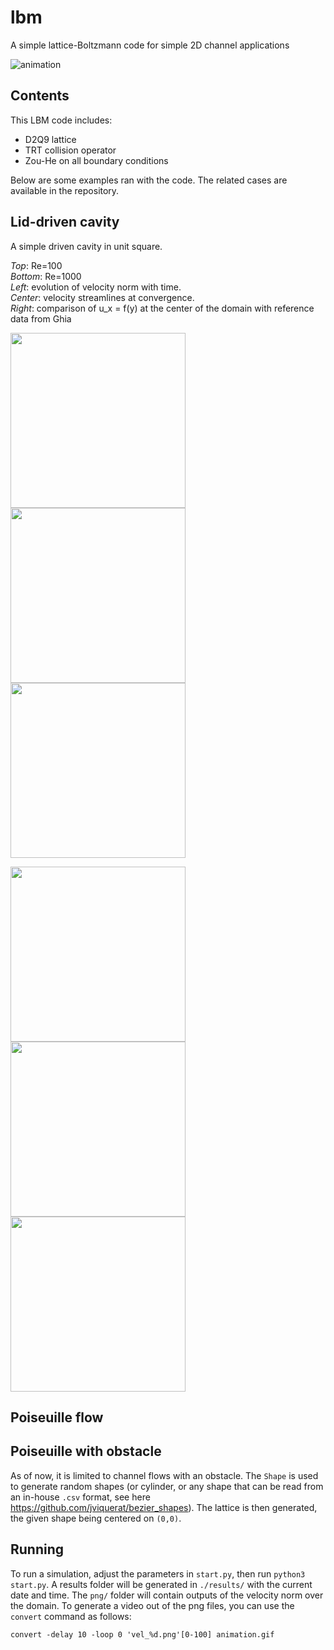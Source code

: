 # lbm
A simple lattice-Boltzmann code for simple 2D channel applications

![animation](https://user-images.githubusercontent.com/44053700/73072734-0bbb0f80-3eb6-11ea-8703-15145838ede7.gif)

## Contents

This LBM code includes:

- D2Q9 lattice
- TRT collision operator
- Zou-He on all boundary conditions

Below are some examples ran with the code. The related cases are available in the repository.

## Lid-driven cavity

A simple driven cavity in unit square.

*Top*: Re=100  
*Bottom*: Re=1000  
*Left*: evolution of velocity norm with time.   
*Center*: velocity streamlines at convergence.   
*Right*: comparison of u_x = f(y) at the center of the domain with reference data from Ghia

<img width="280" alt="" src="https://user-images.githubusercontent.com/44053700/76219774-a7aa9b80-6216-11ea-87ec-c5fb3a64c851.gif"> <img width="280" alt="" src="https://user-images.githubusercontent.com/44053700/76288545-4088f780-62a7-11ea-9893-dd0a19339bc5.png"> <img width="280" alt="" src="https://user-images.githubusercontent.com/44053700/76288543-3ebf3400-62a7-11ea-9e2b-13e0f6327c89.png">

<img width="280" alt="" src="https://user-images.githubusercontent.com/44053700/76447194-8ab5ca00-63c8-11ea-8d80-0fc7f9c17ed2.gif"> <img width="280" alt="" src="https://user-images.githubusercontent.com/44053700/76447230-9a351300-63c8-11ea-8722-35e1eb2151c0.png"> <img width="280" alt="" src="https://user-images.githubusercontent.com/44053700/76447238-9e613080-63c8-11ea-8e60-6f77248518a2.png">

## Poiseuille flow

## Poiseuille with obstacle

As of now, it is limited to channel flows with an obstacle. The ```Shape``` is used to generate random shapes (or cylinder, or any shape that can be read from an in-house ```.csv``` format, see here https://github.com/jviquerat/bezier_shapes). The lattice is then generated, the given shape being centered on ```(0,0)```.

## Running

To run a simulation, adjust the parameters in ```start.py```, then run ```python3 start.py```. A results folder will be generated in ```./results/``` with the current date and time. The ```png/``` folder will contain outputs of the velocity norm over the domain. To generate a video out of the png files, you can use the ```convert``` command as follows:

```convert -delay 10 -loop 0 'vel_%d.png'[0-100] animation.gif```

